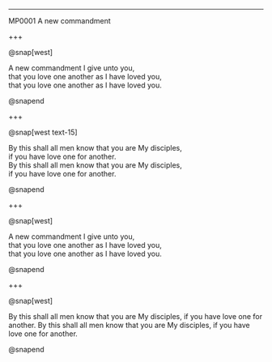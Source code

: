 ---

MP0001 
A new commandment

+++

@snap[west]

A new commandment I give unto you,  
that you love one another as I have loved you,  
that you love one another as I have loved you.  

@snapend

+++

@snap[west text-15]

By this shall all men know that you are My disciples,  
if you have love one for another.  
By this shall all men know that you are My disciples,  
if you have love one for another.  

@snapend

+++

@snap[west]

A new commandment I give unto you,  
that you love one another as I have loved you,  
that you love one another as I have loved you.  

@snapend

+++

@snap[west]

By this shall all men know that you are My disciples,
if you have love one for another.
By this shall all men know that you are My disciples,
if you have love one for another.

@snapend
